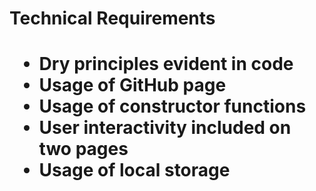 <h1> Technical Requirements <h1>
<ul>
    <li> Dry principles evident in code </li>
    <li> Usage of GitHub page </li>
    <li> Usage of constructor functions </li>
    <li> User interactivity included on two pages </li>
    <li> Usage of local storage  </li>

